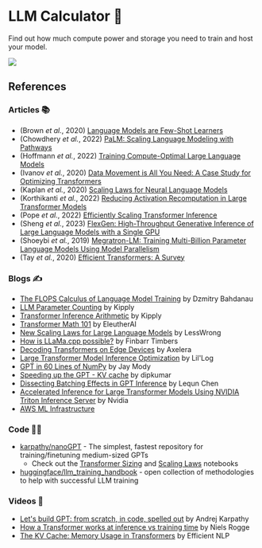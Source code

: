 # LLM Calculator 🧮

Find out how much compute power and storage you need to train and host your model.

<img src="https://media1.giphy.com/media/v1.Y2lkPTc5MGI3NjExaXptNWh3bm54NDZwMDVidXNua2lidGxiZGl5c3VmeWllbmE5NGdueSZlcD12MV9naWZzX3NlYXJjaCZjdD1n/3owzW5c1tPq63MPmWk/200.gif"/>

## References

### Articles 📚

* (Brown *et al.*, 2020) [Language Models are Few-Shot Learners](https://arxiv.org/abs/2005.14165)
* (Chowdhery *et al.*, 2022) [PaLM: Scaling Language Modeling with Pathways](https://arxiv.org/abs/2204.02311)
* (Hoffmann *et al.*, 2022) [Training Compute-Optimal Large Language Models](https://arxiv.org/abs/2203.15556)
* (Ivanov *et al.*, 2020) [Data Movement is All You Need: A Case Study for Optimizing Transformers](https://arxiv.org/abs/2007.00072)
* (Kaplan *et al.*, 2020) [Scaling Laws for Neural Language Models](https://arxiv.org/abs/2001.08361)
* (Korthikanti *et al.*, 2022) [Reducing Activation Recomputation in Large Transformer Models](https://arxiv.org/abs/2205.05198)
* (Pope *et al.*, 2022) [Efficiently Scaling Transformer Inference](https://arxiv.org/abs/2211.05102)
* (Sheng *et al.*, 2023) [FlexGen: High-Throughput Generative Inference of Large Language Models with a Single GPU](https://arxiv.org/abs/2303.06865)
* (Shoeybi *et al.*, 2019) [Megratron-LM: Training Multi-Billion Parameter Language Models Using Model Parallelism](https://arxiv.org/abs/1909.08053)
* (Tay *et al.*, 2020) [Efficient Transformers: A Survey](https://arxiv.org/abs/2009.06732)

### Blogs ✍️

* [The FLOPS Calculus of Language Model Training](https://medium.com/@dzmitrybahdanau/the-flops-calculus-of-language-model-training-3b19c1f025e4) by Dzmitry Bahdanau
* [LLM Parameter Counting](https://kipp.ly/transformer-param-count/) by Kipply
* [Transformer Inference Arithmetic](https://kipp.ly/transformer-inference-arithmetic/) by Kipply
* [Transformer Math 101](https://blog.eleuther.ai/transformer-math/) by EleutherAI
* [New Scaling Laws for Large Language Models](https://www.lesswrong.com/posts/midXmMb2Xg37F2Kgn/new-scaling-laws-for-large-language-models) by LessWrong
* [How is LLaMa.cpp possible?](https://finbarr.ca/how-is-llama-cpp-possible/) by Finbarr Timbers
* [Decoding Transformers on Edge Devices](https://www.axelera.ai/decoding-transformers-on-edge-devices/) by Axelera
* [Large Transformer Model Inference Optimization](https://lilianweng.github.io/posts/2023-01-10-inference-optimization/) by Lil'Log
* [GPT in 60 Lines of NumPy](https://jaykmody.com/blog/gpt-from-scratch/) by Jay Mody
* [Speeding up the GPT - KV cache](https://www.dipkumar.dev/becoming-the-unbeatable/posts/gpt-kvcache/) by dipkumar
* [Dissecting Batching Effects in GPT Inference](https://le.qun.ch/en/blog/2023/05/13/transformer-batching/) by Lequn Chen
* [Accelerated Inference for Large Transformer Models Using NVIDIA Triton Inference Server](https://developer.nvidia.com/blog/accelerated-inference-for-large-transformer-models-using-nvidia-fastertransformer-and-nvidia-triton-inference-server/) by Nvidia
* [AWS ML Infrastructure](https://aws.amazon.com/machine-learning/infrastructure/)

### Code 👨‍💻

* [karpathy/nanoGPT](https://github.com/karpathy/nanoGPT) - The simplest, fastest repository for training/finetuning medium-sized GPTs
	- Check out the [Transformer Sizing](https://github.com/karpathy/nanoGPT/blob/eba36e84649f3c6d840a93092cb779a260544d08/transformer_sizing.ipynb) and [Scaling Laws](https://github.com/karpathy/nanoGPT/blob/eba36e84649f3c6d840a93092cb779a260544d08/scaling_laws.ipynb) notebooks
* [huggingface/llm_training_handbook](https://github.com/huggingface/llm_training_handbook) - open collection of methodologies to help with successful LLM training

### Videos 🎥

* [Let's build GPT: from scratch, in code, spelled out](https://www.youtube.com/watch?v=kCc8FmEb1nY) by Andrej Karpathy
* [How a Transformer works at inference vs training time](https://www.youtube.com/watch?v=IGu7ivuy1Ag) by Niels Rogge
* [The KV Cache: Memory Usage in Transformers](https://www.youtube.com/watch?v=80bIUggRJf4) by Efficient NLP